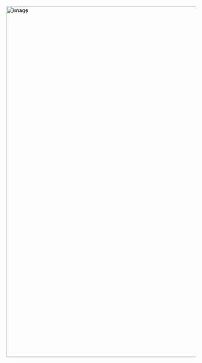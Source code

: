 <img width="931" alt="image" src="https://user-images.githubusercontent.com/55694002/236552859-5a268102-8959-4d30-80c8-23bca49847ba.png">
